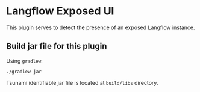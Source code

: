 # Langflow Exposed UI

This plugin serves to detect the presence of an exposed Langflow instance.

## Build jar file for this plugin

Using `gradlew`:

```shell
./gradlew jar
```

Tsunami identifiable jar file is located at `build/libs` directory.
